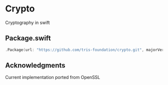 # Crypto

Cryptography in swift

## Package.swift

```swift
.Package(url: "https://github.com/tris-foundation/crypto.git", majorVersion: 0, minor: 3)
```

## Acknowledgments

Current implementation ported from OpenSSL
